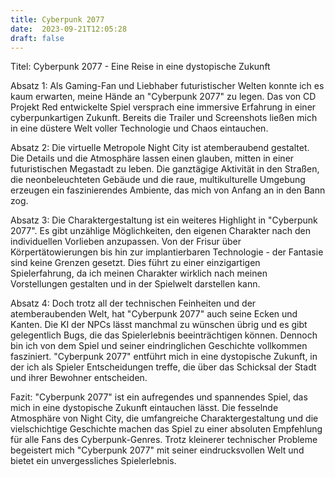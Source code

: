 ```yaml
---
title: Cyberpunk 2077
date:  2023-09-21T12:05:28
draft: false
---
```


Titel: Cyberpunk 2077 - Eine Reise in eine dystopische Zukunft

Absatz 1: Als Gaming-Fan und Liebhaber futuristischer Welten konnte ich es kaum erwarten, meine Hände an "Cyberpunk 2077" zu legen. Das von CD Projekt Red entwickelte Spiel versprach eine immersive Erfahrung in einer cyberpunkartigen Zukunft. Bereits die Trailer und Screenshots ließen mich in eine düstere Welt voller Technologie und Chaos eintauchen.

Absatz 2: Die virtuelle Metropole Night City ist atemberaubend gestaltet. Die Details und die Atmosphäre lassen einen glauben, mitten in einer futuristischen Megastadt zu leben. Die ganztägige Aktivität in den Straßen, die neonbeleuchteten Gebäude und die raue, multikulturelle Umgebung erzeugen ein faszinierendes Ambiente, das mich von Anfang an in den Bann zog.

Absatz 3: Die Charaktergestaltung ist ein weiteres Highlight in "Cyberpunk 2077". Es gibt unzählige Möglichkeiten, den eigenen Charakter nach den individuellen Vorlieben anzupassen. Von der Frisur über Körpertätowierungen bis hin zur implantierbaren Technologie - der Fantasie sind keine Grenzen gesetzt. Dies führt zu einer einzigartigen Spielerfahrung, da ich meinen Charakter wirklich nach meinen Vorstellungen gestalten und in der Spielwelt darstellen kann.

Absatz 4: Doch trotz all der technischen Feinheiten und der atemberaubenden Welt, hat "Cyberpunk 2077" auch seine Ecken und Kanten. Die KI der NPCs lässt manchmal zu wünschen übrig und es gibt gelegentlich Bugs, die das Spielerlebnis beeinträchtigen können. Dennoch bin ich von dem Spiel und seiner eindringlichen Geschichte vollkommen fasziniert. "Cyberpunk 2077" entführt mich in eine dystopische Zukunft, in der ich als Spieler Entscheidungen treffe, die über das Schicksal der Stadt und ihrer Bewohner entscheiden.

Fazit: "Cyberpunk 2077" ist ein aufregendes und spannendes Spiel, das mich in eine dystopische Zukunft eintauchen lässt. Die fesselnde Atmosphäre von Night City, die umfangreiche Charaktergestaltung und die vielschichtige Geschichte machen das Spiel zu einer absoluten Empfehlung für alle Fans des Cyberpunk-Genres. Trotz kleinerer technischer Probleme begeistert mich "Cyberpunk 2077" mit seiner eindrucksvollen Welt und bietet ein unvergessliches Spielerlebnis.